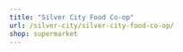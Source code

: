 ```yaml
---
title: "Silver City Food Co-op"
url: /silver-city/silver-city-food-co-op/
shop: supermarket
---
```

